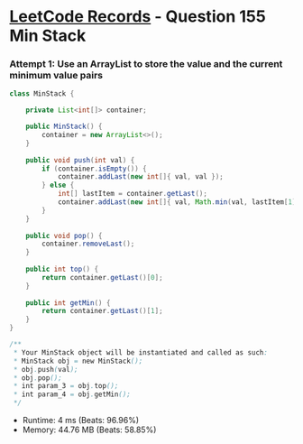 # [LeetCode Records](../../README.md) - Question 155 Min Stack

### Attempt 1: Use an ArrayList to store the value and the current minimum value pairs
```java
class MinStack {

    private List<int[]> container;

    public MinStack() {
        container = new ArrayList<>();
    }
    
    public void push(int val) {
        if (container.isEmpty()) {
            container.addLast(new int[]{ val, val });
        } else {
            int[] lastItem = container.getLast();
            container.addLast(new int[]{ val, Math.min(val, lastItem[1]) });
        }
    }
    
    public void pop() {
        container.removeLast();
    }
    
    public int top() {
        return container.getLast()[0];
    }
    
    public int getMin() {
        return container.getLast()[1];
    }
}

/**
 * Your MinStack object will be instantiated and called as such:
 * MinStack obj = new MinStack();
 * obj.push(val);
 * obj.pop();
 * int param_3 = obj.top();
 * int param_4 = obj.getMin();
 */
```
- Runtime: 4 ms (Beats: 96.96%)
- Memory: 44.76 MB (Beats: 58.85%)

<br>

